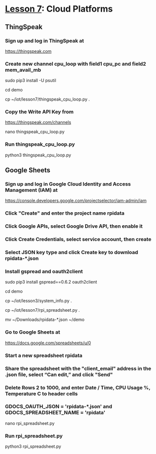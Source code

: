 # <a href="https://goo.gl/6BsKOa">Lesson 7</a>: Cloud Platforms

## ThingSpeak

### Sign up and log in ThingSpeak at

https://thingspeak.com

### Create new channel cpu_loop with field1 cpu_pc and field2 mem_avail_mb

sudo pip3 install -U psutil

cd demo

cp ~/iot/lesson7/thingspeak_cpu_loop.py .

### Copy the Write API Key from

https://thingspeak.com/channels

nano thingspeak_cpu_loop.py

### Run thingspeak_cpu_loop.py

python3 thingspeak_cpu_loop.py

## Google Sheets

### Sign up and log in Google Cloud Identity and Access Management (IAM) at

https://console.developers.google.com/projectselector/iam-admin/iam

### Click "Create" and enter the project name rpidata

### Click  Google APIs, select Google Drive API, then enable it

### Click Create Credentials, select service account, then create

### Select JSON key type and click Create key to download rpidata-*.json

### Install gspread and oauth2client

sudo pip3 install gspread==0.6.2 oauth2client

cd demo

cp ~/iot/lesson3/system_info.py .

cp ~/iot/lesson7/rpi_spreadsheet.py .

mv ~/Downloads/rpidata-*.json ~/demo

### Go to Google Sheets at

https://docs.google.com/spreadsheets/u/0

### Start a new spreadsheet rpidata

### Share the spreadsheet with the "client_email" address in the .json file, select “Can edit,” and click "Send"

### Delete Rows 2 to 1000, and enter Date / Time, CPU Usage %, Temperature C to header cells

### GDOCS_OAUTH_JSON = 'rpidata-*.json' and GDOCS_SPREADSHEET_NAME = 'rpidata'

nano rpi_spreadsheet.py

### Run rpi_spreadsheet.py

python3 rpi_spreadsheet.py
